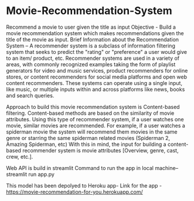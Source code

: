 # Movie-Recommendation-System
Recommend a movie to user given the title as input
Objective - Build a movie recommendation system which makes recommendations given the title of the movie as input.
Brief Information about the Recommendation System – 
A recommender system is a subclass of information filtering system that seeks to predict the "rating" or "preference" a user would give to an item/ product, etc.
Recommender systems are used in a variety of areas, with commonly recognized examples taking the form of playlist generators for video and music services, product recommenders for online stores, or content recommenders for social media platforms and open web content recommenders.
These systems can operate using a single input, like music, or multiple inputs within and across platforms like news, books and search queries.

Approach to build this movie recommendation system is Content-based filtering. Content-based methods are based on the similarity of movie attributes. Using this type of recommender system, if a user watches one movie, similar movies are recommended. For example, if a user watches a spiderman movie the system will recommend them movies in the same genre or starring the same spiderman related movies (Spiderman 2, Amazing Spiderman, etc) With this in mind, the input for building a content-based recommender system is movie attributes [Overview, genre, cast, crew, etc.]. 


Web API is build in streamlit
Command to run the app in local machine– streamlit run app.py

This model has been depolyed to Heroku app- 
Link for the app -  https://movie-recommendation-for-you.herokuapp.com/
